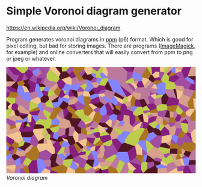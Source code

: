 # Simple Voronoi diagram generator

https://en.wikipedia.org/wiki/Voronoi_diagram

Program generates voronoi diagrams in [ppm](https://en.wikipedia.org/wiki/Netpbm) (p6) format. Which is good for pixel editing, but bad for storing images.
There are programs ([ImageMagick](https://imagemagick.org/index.php), for example) and online converters that will easily convert from ppm to png or jpeg or whatever.

![Spiral circles in different color](https://github.com/Whoopalla/Voronoi/blob/master/examples/voronoi.png?raw=true)
*Voronoi diagram*
